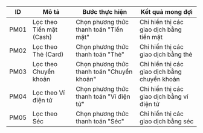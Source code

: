 | ID | Mô tả | Bước thực hiện | Kết quả mong đợi |
|----|-------|----------------|------------------|
| PM01 | Lọc theo Tiền mặt (Cash) | Chọn phương thức thanh toán "Tiền mặt" | Chỉ hiển thị các giao dịch bằng tiền mặt |
| PM02 | Lọc theo Thẻ (Card) | Chọn phương thức thanh toán "Thẻ" | Chỉ hiển thị các giao dịch bằng thẻ |
| PM03 | Lọc theo Chuyển khoản | Chọn phương thức thanh toán "Chuyển khoản" | Chỉ hiển thị các giao dịch bằng chuyển khoản |
| PM04 | Lọc theo Ví điện tử | Chọn phương thức thanh toán "Ví điện tử" | Chỉ hiển thị các giao dịch bằng ví điện tử |
| PM05 | Lọc theo Séc | Chọn phương thức thanh toán "Séc" | Chỉ hiển thị các giao dịch bằng séc |